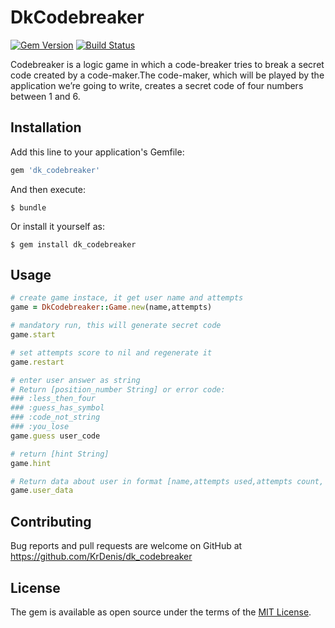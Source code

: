 # DkCodebreaker

[![Gem Version](https://badge.fury.io/rb/dk_codebreaker.svg)](https://badge.fury.io/rb/dk_codebreaker)
[![Build Status](https://travis-ci.org/DenKey/dk_codebreaker.svg?branch=master)](https://travis-ci.org/DenKey/dk_codebreaker)


Codebreaker is a logic game in which a code-breaker tries to break a secret code created by a code-maker.The code-maker, which will be played by the application we’re going to write, creates a secret code of four numbers between 1 and 6.

## Installation

Add this line to your application's Gemfile:

```ruby
gem 'dk_codebreaker'
```

And then execute:

    $ bundle

Or install it yourself as:

    $ gem install dk_codebreaker

## Usage

```ruby
# create game instace, it get user name and attempts
game = DkCodebreaker::Game.new(name,attempts)

# mandatory run, this will generate secret code
game.start

# set attempts score to nil and regenerate it
game.restart

# enter user answer as string
# Return [position_number String] or error code:
### :less_then_four
### :guess_has_symbol
### :code_not_string
### :you_lose
game.guess user_code

# return [hint String] 
game.hint

# Return data about user in format [name,attempts used,attempts count, date]
game.user_data
```

## Contributing

Bug reports and pull requests are welcome on GitHub at https://github.com/KrDenis/dk_codebreaker


## License

The gem is available as open source under the terms of the [MIT License](http://opensource.org/licenses/MIT).

